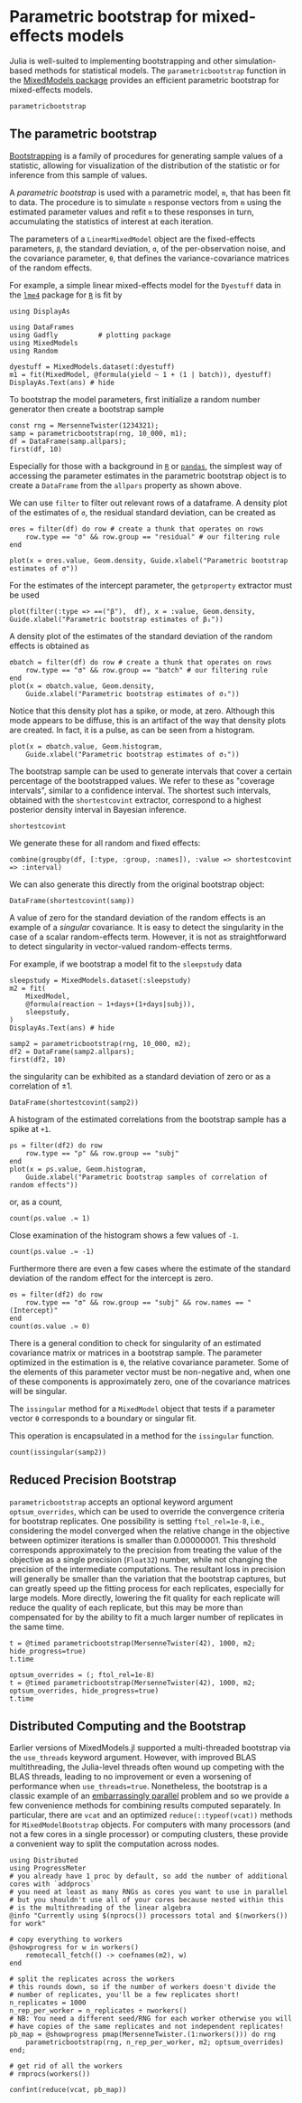 # Parametric bootstrap for mixed-effects models

Julia is well-suited to implementing bootstrapping and other simulation-based methods for statistical models.
The `parametricbootstrap` function in the [MixedModels package](https://github.com/JuliaStats/MixedModels.jl) provides an efficient parametric bootstrap for mixed-effects models.

```@docs
parametricbootstrap
```

## The parametric bootstrap

[Bootstrapping](https://en.wikipedia.org/wiki/Bootstrapping_(statistics)) is a family of procedures
for generating sample values of a statistic, allowing for visualization of the distribution of the
statistic or for inference from this sample of values.

A _parametric bootstrap_ is used with a parametric model, `m`, that has been fit to data.
The procedure is to simulate `n` response vectors from `m` using the estimated parameter values
and refit `m` to these responses in turn, accumulating the statistics of interest at each iteration.

The parameters of a `LinearMixedModel` object are the fixed-effects
parameters, `β`, the standard deviation, `σ`, of the per-observation noise, and the covariance
parameter, `θ`, that defines the variance-covariance matrices of the random effects.

For example, a simple linear mixed-effects model for the `Dyestuff` data in the [`lme4`](http://github.com/lme4/lme4)
package for [`R`](https://www.r-project.org) is fit by

```@setup Main
using DisplayAs
```

```@example Main
using DataFrames
using Gadfly          # plotting package
using MixedModels
using Random
```

```@example Main
dyestuff = MixedModels.dataset(:dyestuff)
m1 = fit(MixedModel, @formula(yield ~ 1 + (1 | batch)), dyestuff)
DisplayAs.Text(ans) # hide
```

To bootstrap the model parameters, first initialize a random number generator then create a bootstrap sample

```@example Main
const rng = MersenneTwister(1234321);
samp = parametricbootstrap(rng, 10_000, m1);
df = DataFrame(samp.allpars);
first(df, 10)
```

Especially for those with a background in [`R`](https://www.R-project.org/) or [`pandas`](https://pandas.pydata.org),
the simplest way of accessing the parameter estimates in the parametric bootstrap object is to create a `DataFrame` from the `allpars` property as shown above.

We can use `filter` to filter out relevant rows of a dataframe.
A density plot of the estimates of `σ`, the residual standard deviation, can be created as
```@example Main
σres = filter(df) do row # create a thunk that operates on rows
    row.type == "σ" && row.group == "residual" # our filtering rule
end

plot(x = σres.value, Geom.density, Guide.xlabel("Parametric bootstrap estimates of σ"))
```
For the estimates of the intercept parameter, the `getproperty` extractor must be used
```@example Main
plot(filter(:type => ==("β"),  df), x = :value, Geom.density, Guide.xlabel("Parametric bootstrap estimates of β₁"))
```

A density plot of the estimates of the standard deviation of the random effects is obtained as
```@example Main
σbatch = filter(df) do row # create a thunk that operates on rows
    row.type == "σ" && row.group == "batch" # our filtering rule
end
plot(x = σbatch.value, Geom.density,
    Guide.xlabel("Parametric bootstrap estimates of σ₁"))
```

Notice that this density plot has a spike, or mode, at zero.
Although this mode appears to be diffuse, this is an artifact of the way that density plots are created.
In fact, it is a pulse, as can be seen from a histogram.

```@example Main
plot(x = σbatch.value, Geom.histogram,
    Guide.xlabel("Parametric bootstrap estimates of σ₁"))
```

The bootstrap sample can be used to generate intervals that cover a certain percentage of the bootstrapped values.
We refer to these as "coverage intervals", similar to a confidence interval.
The shortest such intervals, obtained with the `shortestcovint` extractor, correspond to a highest posterior density interval in Bayesian inference.

```@docs
shortestcovint
```

We generate these for all random and fixed effects:
```@example Main
combine(groupby(df, [:type, :group, :names]), :value => shortestcovint => :interval)
```

We can also generate this directly from the original bootstrap object:
```@example Main
DataFrame(shortestcovint(samp))
```

A value of zero for the standard deviation of the random effects is an example of a *singular* covariance.
It is easy to detect the singularity in the case of a scalar random-effects term.
However, it is not as straightforward to detect singularity in vector-valued random-effects terms.

For example, if we bootstrap a model fit to the `sleepstudy` data
```@example Main
sleepstudy = MixedModels.dataset(:sleepstudy)
m2 = fit(
    MixedModel,
    @formula(reaction ~ 1+days+(1+days|subj)),
    sleepstudy,
)
DisplayAs.Text(ans) # hide
```
```@example Main
samp2 = parametricbootstrap(rng, 10_000, m2);
df2 = DataFrame(samp2.allpars);
first(df2, 10)
```
the singularity can be exhibited as a standard deviation of zero or as a correlation of $\pm1$.

```@example Main
DataFrame(shortestcovint(samp2))
```

A histogram of the estimated correlations from the bootstrap sample has a spike at `+1`.
```@example Main
ρs = filter(df2) do row
    row.type == "ρ" && row.group == "subj"
end
plot(x = ρs.value, Geom.histogram,
    Guide.xlabel("Parametric bootstrap samples of correlation of random effects"))
```
or, as a count,
```@example Main
count(ρs.value .≈ 1)
```

Close examination of the histogram shows a few values of `-1`.
```@example Main
count(ρs.value .≈ -1)
```

Furthermore there are even a few cases where the estimate of the standard deviation of the random effect for the intercept is zero.
```@example Main
σs = filter(df2) do row
    row.type == "σ" && row.group == "subj" && row.names == "(Intercept)"
end
count(σs.value .≈ 0)
```

There is a general condition to check for singularity of an estimated covariance matrix or matrices in a bootstrap sample.
The parameter optimized in the estimation is `θ`, the relative covariance parameter.
Some of the elements of this parameter vector must be non-negative and, when one of these components is approximately zero, one of the covariance matrices will be singular.

The `issingular` method for a `MixedModel` object that tests if a parameter vector `θ` corresponds to a boundary or singular fit.

This operation is encapsulated in a method for the `issingular` function.
```@example Main
count(issingular(samp2))
```

## Reduced Precision Bootstrap

`parametricbootstrap` accepts an optional keyword argument `optsum_overrides`, which can be used to override the convergence criteria for bootstrap replicates. One possibility is setting `ftol_rel=1e-8`, i.e., considering the model converged when the relative change in the objective between optimizer iterations is smaller than 0.00000001.
This threshold corresponds approximately to the precision from treating the value of the objective as a single precision (`Float32`) number, while not changing the precision of the intermediate computations.
The resultant loss in precision will generally be smaller than the variation that the bootstrap captures, but can greatly speed up the fitting process for each replicates, especially for large models.
More directly, lowering the fit quality for each replicate will reduce the quality of each replicate, but this may be more than compensated for by the ability to fit a much larger number of replicates in the same time.

```@example Main
t = @timed parametricbootstrap(MersenneTwister(42), 1000, m2; hide_progress=true)
t.time
```

```@example Main
optsum_overrides = (; ftol_rel=1e-8)
t = @timed parametricbootstrap(MersenneTwister(42), 1000, m2; optsum_overrides, hide_progress=true)
t.time
```

## Distributed Computing and the Bootstrap

Earlier versions of MixedModels.jl supported a multi-threaded bootstrap via the `use_threads` keyword argument.
However, with improved BLAS multithreading, the Julia-level threads often wound up competing with the BLAS threads, leading to no improvement or even a worsening of performance when `use_threads=true`.
Nonetheless, the bootstrap is a classic example of an [embarrassingly parallel](https://en.wikipedia.org/wiki/Embarrassingly_parallel) problem and so we provide a few convenience methods for combining results computed separately.
In particular, there are `vcat` and an optimized `reduce(::typeof(vcat))` methods for `MixedModelBootstrap` objects.
For computers with many processors (and not a few cores in a single processor) or computing clusters, these provide a convenient way to split the computation across nodes.

```@example Main
using Distributed
using ProgressMeter
# you already have 1 proc by default, so add the number of additional cores with `addprocs`
# you need at least as many RNGs as cores you want to use in parallel
# but you shouldn't use all of your cores because nested within this
# is the multithreading of the linear algebra
@info "Currently using $(nprocs()) processors total and $(nworkers()) for work"

# copy everything to workers
@showprogress for w in workers()
    remotecall_fetch(() -> coefnames(m2), w)
end

# split the replicates across the workers
# this rounds down, so if the number of workers doesn't divide the
# number of replicates, you'll be a few replicates short!
n_replicates = 1000
n_rep_per_worker = n_replicates ÷ nworkers()
# NB: You need a different seed/RNG for each worker otherwise you will
# have copies of the same replicates and not independent replicates!
pb_map = @showprogress pmap(MersenneTwister.(1:nworkers())) do rng
    parametricbootstrap(rng, n_rep_per_worker, m2; optsum_overrides)
end;

# get rid of all the workers
# rmprocs(workers())

confint(reduce(vcat, pb_map))
```
